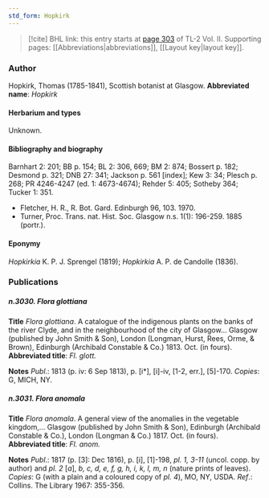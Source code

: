 ```yaml
---
std_form: Hopkirk
---
```


> [!cite] BHL link: this entry starts at [page 303](https://www.biodiversitylibrary.org/page/33068545) of TL-2 Vol. II.
> Supporting pages: [[Abbreviations|abbreviations]], [[Layout key|layout key]].

### Author

Hopkirk, Thomas (1785-1841), Scottish botanist at Glasgow. 
**Abbreviated name**: *Hopkirk*

#### Herbarium and types

Unknown.

#### Bibliography and biography

Barnhart 2: 201; BB p. 154; BL 2: 306, 669; BM 2: 874; Bossert p. 182; Desmond p. 321; DNB 27: 341; Jackson p. 561 \[index\]; Kew 3: 34; Plesch p. 268; PR 4246-4247 (ed. 1: 4673-4674); Rehder 5: 405; Sotheby 364; Tucker 1: 351.
- Fletcher, H. R., R. Bot. Gard. Edinburgh 96, 103. 1970.
- Turner, Proc. Trans. nat. Hist. Soc. Glasgow n.s. 1(1): 196-259. 1885 (portr.).

#### Eponymy

*Hopkirkia* K. P. J. Sprengel (1819); *Hopkirkia* A. P. de Candolle (1836).

### Publications

##### n.3030. Flora glottiana

**Title**
*Flora glottiana*. A catalogue of the indigenous plants on the banks of the river Clyde, and in the neighbourhood of the city of Glasgow... Glasgow (published by John Smith & Son), London (Longman, Hurst, Rees, Orme, & Brown), Edinburgh (Archibald Constable & Co.) 1813. Oct. (in fours).
**Abbreviated title**: *Fl. glott.*

**Notes**
*Publ*.: 1813 (p. iv: 6 Sep 1813), p. \[i\*\], \[i\]-iv, \[1-2, err.\], \[5\]-170. *Copies*: G, MICH, NY.

##### n.3031. Flora anomala

**Title**
*Flora anomala*. A general view of the anomalies in the vegetable kingdom,... Glasgow (published by John Smith & Son), Edinburgh (Archibald Constable & Co.), London (Longman & Co.) 1817. Oct. (in fours).
**Abbreviated title**: *Fl. anom.*

**Notes**
*Publ*.: 1817 (p. \[3\]: Dec 1816), p. \[i\], \[1\]-198, *pl. 1, 3-11* (uncol. copp. by author) and *pl. 2* \[*a*\], *b, c, d, e, f, g, h, i, k, l, m, n* (nature prints of leaves). *Copies*: G (with a plain and a coloured copy of *pl. 4*), MO, NY, USDA.
*Ref*.: Collins. The Library 1967: 355-356.

